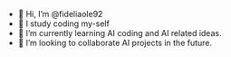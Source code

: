 - 👋 Hi, I’m @fideliaole92
- 👀 I study coding my-self
- 🌱 I’m currently learning AI coding and AI related ideas.
- 💞️ I’m looking to collaborate AI projects in the future.

<!---
fideliaole92/fideliaole92 is a ✨ special ✨ repository because its `README.md` (this file) appears on your GitHub profile.
You can click the Preview link to take a look at your changes.
--->
